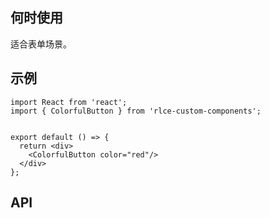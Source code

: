 ## 何时使用

适合表单场景。

## 示例

```tsx
import React from 'react';
import { ColorfulButton } from 'rlce-custom-components';


export default () => {
  return <div>
    <ColorfulButton color="red"/>
  </div>
};
```

## API

<API hideTitle  src="@/components/colorful-button/colorful-button.tsx" />
